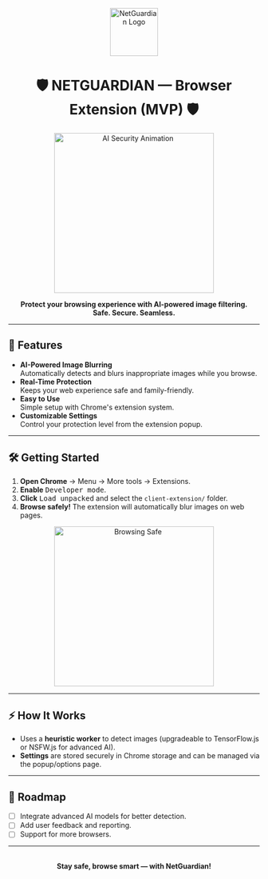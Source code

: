 <p align="center">
    <img src="https://img.icons8.com/color/96/000000/security-checked.png" alt="NetGuardian Logo" width="96"/>
</p>

<h1 align="center">🛡️ NETGUARDIAN — Browser Extension (MVP) 🛡️</h1>

<p align="center">
    <img src="https://media.giphy.com/media/3o7aD2saalBwwftBIY/giphy.gif" alt="AI Security Animation" width="320"/>
</p>

<p align="center">
    <b>Protect your browsing experience with AI-powered image filtering.<br>
    Safe. Secure. Seamless.</b>
</p>

---

## 🚀 Features

- **AI-Powered Image Blurring**  
    Automatically detects and blurs inappropriate images while you browse.
- **Real-Time Protection**  
    Keeps your web experience safe and family-friendly.
- **Easy to Use**  
    Simple setup with Chrome's extension system.
- **Customizable Settings**  
    Control your protection level from the extension popup.

---

## 🛠️ Getting Started

1. **Open Chrome** → Menu → More tools → Extensions.
2. **Enable** <kbd>Developer mode</kbd>.
3. **Click** <kbd>Load unpacked</kbd> and select the `client-extension/` folder.
4. **Browse safely!** The extension will automatically blur images on web pages.

<p align="center">
    <img src="https://media.giphy.com/media/26ufnwz3wDUli7GU0/giphy.gif" alt="Browsing Safe" width="320"/>
</p>

---

## ⚡ How It Works

- Uses a **heuristic worker** to detect images (upgradeable to TensorFlow.js or NSFW.js for advanced AI).
- **Settings** are stored securely in Chrome storage and can be managed via the popup/options page.

---

## 🧩 Roadmap

- [ ] Integrate advanced AI models for better detection.
- [ ] Add user feedback and reporting.
- [ ] Support for more browsers.

---

<p align="center">
    <br>
    <b>Stay safe, browse smart — with NetGuardian!</b>
</p>
